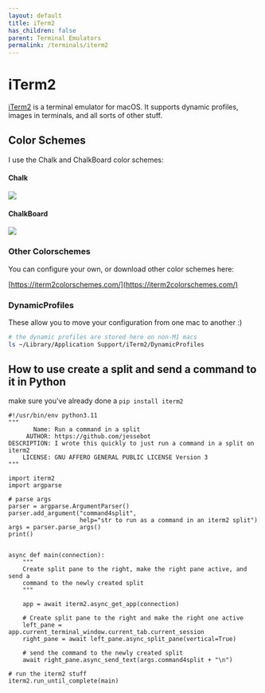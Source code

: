 ```yaml
---
layout: default
title: iTerm2
has_children: false
parent: Terminal Emulators
permalink: /terminals/iterm2
---
```


# iTerm2
[iTerm2](https://iterm2.com/) is a terminal emulator for macOS. It supports dynamic profiles, images in terminals, and all sorts of other stuff.

## Color Schemes
I use the Chalk and ChalkBoard color schemes:

#### Chalk
<img src="https://raw.githubusercontent.com/mbadolato/iTerm2-Color-Schemes/master/docs/screenshots/chalk.png">

#### ChalkBoard
<img src="https://raw.githubusercontent.com/mbadolato/iTerm2-Color-Schemes/master/docs/screenshots/chalkboard.png">

### Other Colorschemes
You can configure your own, or download other color schemes here:

[https://iterm2colorschemes.com/](https://iterm2colorschemes.com/)

### DynamicProfiles
These allow you to move your configuration from one mac to another :)

```bash
# the dynamic profiles are stored here on non-M1 macs
ls ~/Library/Application Support/iTerm2/DynamicProfiles
```


## How to use create a split and send a command to it in Python
make sure you've already done a `pip install iterm2`

```
#!/usr/bin/env python3.11
"""
       Name: Run a command in a split
     AUTHOR: https://github.com/jessebot
DESCRIPTION: I wrote this quickly to just run a command in a split on iterm2
    LICENSE: GNU AFFERO GENERAL PUBLIC LICENSE Version 3
"""

import iterm2
import argparse

# parse args
parser = argparse.ArgumentParser()
parser.add_argument("command4split",
                    help="str to run as a command in an iterm2 split")
args = parser.parse_args()
print()


async def main(connection):
    """
    Create split pane to the right, make the right pane active, and send a
    command to the newly created split
    """

    app = await iterm2.async_get_app(connection)

    # Create split pane to the right and make the right one active
    left_pane = app.current_terminal_window.current_tab.current_session
    right_pane = await left_pane.async_split_pane(vertical=True)

    # send the command to the newly created split
    await right_pane.async_send_text(args.command4split + "\n")

# run the iterm2 stuff
iterm2.run_until_complete(main)
```
